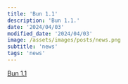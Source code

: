 ```yaml
---
title: 'Bun 1.1'
description: 'Bun 1.1.'
date: '2024/04/03'
modified_date: '2024/04/03'
image: /assets/images/posts/news.png
subtitle: 'news'
tags: 'news'
---
```


[Bun 1.1](https://bun.sh/blog/bun-v1.1)
